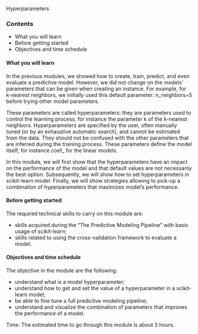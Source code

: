 Hyperparameters

### Contents

- What you will learn
- Before getting started
- Objectives and time schedule

#### What you will learn

In the previous modules, we showed how to create, train, predict, and even evaluate a predictive model. However, we did not change on the models’ parameters that can be given when creating an instance. For example, for k-nearest neighbors, we initially used this default parameter: n_neighbors=5 before trying other model parameters.

These parameters are called hyperparameters: they are parameters used to control the learning process, for instance the parameter k of the k-nearest neighbors. Hyperparameters are specified by the user, often manually tuned (or by an exhaustive automatic search), and cannot be estimated from the data. They should not be confused with the other parameters that are inferred during the training process. These parameters define the model itself, for instance coef_ for the linear models.

In this module, we will first show that the hyperparameters have an impact on the performance of the model and that default values are not necessarily the best option. Subsequently, we will show how to set hyperparameters in scikit-learn model. Finally, we will show strategies allowing to pick-up a combination of hyperparameters that maximizes model’s performance.

#### Before getting started
The required technical skills to carry on this module are:
- skills acquired during the “The Predictive Modeling Pipeline” with basic usage of scikit-learn;
- skills related to using the cross-validation framework to evaluate a model.

#### Objectives and time schedule 
The objective in the module are the following:
- understand what is a model hyperparameter;
- understand how to get and set the value of a hyperparameter in a scikit-learn model;
- be able to fine tune a full predictive modeling pipeline;
- understand and visualize the combination of parameters that improves the performance of a model.

Time: The estimated time to go through this module is about 3 hours.

